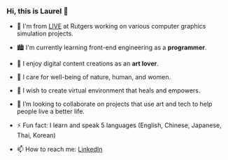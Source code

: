 ### Hi, this is Laurel 👋

<!--
**laurelch/laurelch** is a ✨ _special_ ✨ repository because its `README.md` (this file) appears on your GitHub profile.

Here are some ideas to get you started:

- 🔭 I’m currently working on ...
- 🌱 I’m currently learning ...
- 👯 I’m looking to collaborate on ...
- 🤔 I’m looking for help with ...
- 💬 Ask me about ...
- 📫 How to reach me: ...
- 😄 Pronouns: ...
- ⚡ Fun fact: ...
-->

- 🔭 I'm from [LIVE](https://orionquest.github.io/research.html) at Rutgers working on various computer graphics simulation projects.

- 🏙️ I'm currently learning front-end engineering as a **programmer**.

- 🎨 I enjoy digital content creations as an **art lover**. 

- 🌲 I care for well-being of nature, human, and women.

- 🍉 I wish to create virtual environment that heals and empowers.

- 👯 I’m looking to collaborate on projects that use art and tech to help people live a better life.

- ⚡ Fun fact: I learn and speak 5 languages (English, Chinese, Japanese, Thai, Korean)

- 📫 How to reach me: [LinkedIn](https://www.linkedin.com/in/laurelch/)
